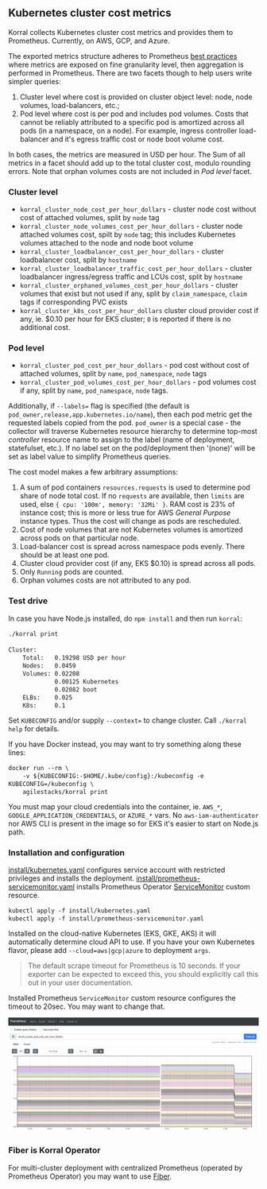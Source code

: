 ## Kubernetes cluster cost metrics

Korral collects Kubernetes cluster cost metrics and provides them to Prometheus. Currently, on AWS, GCP, and Azure.

The exported metrics structure adheres to Prometheus [best practices](https://prometheus.io/docs/practices/naming/) where metrics are exposed on fine granularity level, then aggregation is performed in Prometheus. There are two facets though to help users write simpler queries:

1. Cluster level where cost is provided on cluster object level: node, node volumes, load-balancers, etc.;
2. Pod level where cost is per pod and includes pod volumes. Costs that cannot be reliably attributed to a specific pod is amortized across all pods (in a namespace, on a node). For example, ingress controller load-balancer and it's egress traffic cost or node boot volume cost.

In both cases, the metrics are measured in USD per hour. The Sum of all metrics in a facet should add up to the total cluster cost, modulo rounding errors. Note that orphan volumes costs are not included in _Pod level_ facet.

### Cluster level

- `korral_cluster_node_cost_per_hour_dollars` - cluster node cost without cost of attached volumes, split by `node` tag
- `korral_cluster_node_volumes_cost_per_hour_dollars` - cluster node attached volumes cost, spilt by `node` tag; this includes Kubernetes volumes attached to the node and node boot volume
- `korral_cluster_loadbalancer_cost_per_hour_dollars` - cluster loadbalancer cost, split by `hostname`
- `korral_cluster_loadbalancer_traffic_cost_per_hour_dollars` - cluster loadbalancer ingress/egress traffic and LCUs cost, split by `hostname`
- `korral_cluster_orphaned_volumes_cost_per_hour_dollars` - cluster volumes that exist but not used if any, split by `claim_namespace`, `claim` tags if corresponding PVC exists
- `korral_cluster_k8s_cost_per_hour_dollars` cluster cloud provider cost if any, ie. $0.10 per hour for EKS cluster; `0` is reported if there is no additional cost.

### Pod level

- `korral_cluster_pod_cost_per_hour_dollars` - pod cost without cost of attached volumes, split by `name`, `pod_namespace`, `node` tags
- `korral_cluster_pod_volumes_cost_per_hour_dollars` - pod volumes cost if any, split by `name`, `pod_namespace`, `node` tags.

Additionally, if `--labels=` flag is specified (the default is `pod_owner,release,app.kubernetes.io/name`), then each pod metric get the requested labels copied from the pod. `pod_owner` is a special case - the collector will traverse Kubernetes resource hierarchy to determine top-most _controller_ resource name to assign to the label (name of deployment, statefulset, etc.). If no label set on the pod/deployment then '(none)' will be set as label value to simplify Prometheus queries.

The cost model makes a few arbitrary assumptions:

1. A sum of pod containers `resources.requests` is used to determine pod share of node total cost. If no `requests` are available, then `limits` are used, else `{ cpu: '100m', memory: '32Mi' }`. RAM cost is 23% of instance cost; this is more or less true for AWS _General Purpose_ instance types. Thus the cost will change as pods are rescheduled.
2. Cost of node volumes that are not Kubernetes volumes is amortized across pods on that particular node.
3. Load-balancer cost is spread across namespace pods evenly. There should be at least one pod.
4. Cluster cloud provider cost (if any, EKS $0.10) is spread across all pods.
5. Only `Running` pods are counted.
6. Orphan volumes costs are not attributed to any pod.

### Test drive

In case you have Node.js installed, do `npm install` and then run `korral`:

    ./korral print

    Cluster:
        Total:   0.19298 USD per hour
        Nodes:   0.0459
        Volumes: 0.02208
                 0.00125 Kubernetes
                 0.02082 boot
        ELBs:    0.025
        K8s:     0.1

Set `KUBECONFIG` and/or supply `--context=` to change cluster. Call `./korral help` for details.

If you have Docker instead, you may want to try something along these lines:

    docker run --rm \
        -v ${KUBECONFIG:-$HOME/.kube/config}:/kubeconfig -e KUBECONFIG=/kubeconfig \
        agilestacks/korral print

You must map your cloud credentials into the container, ie. `AWS_*`, `GOOGLE_APPLICATION_CREDENTIALS`, or `AZURE_*` vars. No `aws-iam-authenticator` nor AWS CLI is present in the image so for EKS it's easier to start on Node.js path.

### Installation and configuration

[install/kubernetes.yaml](https://github.com/agilestacks/korral/blob/master/install/kubernetes.yaml) configures service account with restricted privileges and installs the deployment. [install/prometheus-servicemonitor.yaml] installs Prometheus Operator [ServiceMonitor](https://github.com/prometheus-operator/prometheus-operator/blob/master/Documentation/design.md) custom resource.

    kubectl apply -f install/kubernetes.yaml
    kubectl apply -f install/prometheus-servicemonitor.yaml

Installed on the cloud-native Kubernetes (EKS, GKE, AKS) it will automatically determine cloud API to use. If you have your own Kubernetes flavor, please add `--cloud=aws|gcp|azure` to deployment `args`.

> The default scrape timeout for Prometheus is 10 seconds. If your exporter can be expected to exceed this, you should explicitly call this out in your user documentation.

Installed Prometheus `ServiceMonitor` custom resource configures the timeout to 20sec. You may want to change that.

![Prometheus metrics](prometheus.png)

### Fiber is Korral Operator

For multi-cluster deployment with centralized Prometheus (operated by Prometheus Operator) you may want to use [Fiber].

[Fiber]: https://github.com/agilestacks/fiber
[install/kubernetes.yaml]: https://github.com/agilestacks/korral/blob/master/install/kubernetes.yaml
[install/prometheus-servicemonitor.yaml]: https://github.com/agilestacks/korral/blob/master/install/prometheus-servicemonitor.yaml
